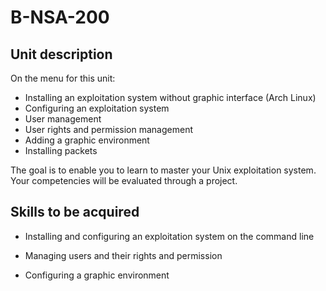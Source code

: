 # B-NSA-200

## Unit description

On the menu for this unit:
- Installing an exploitation system without graphic interface (Arch Linux)
- Configuring an exploitation system
- User management
- User rights and permission management
- Adding a graphic environment
- Installing packets

The goal is to enable you to learn to master your Unix exploitation system.
Your competencies will be evaluated through a project.

## Skills to be acquired

- Installing and configuring an exploitation system on the command line

- Managing users and their rights and permission

- Configuring a graphic environment